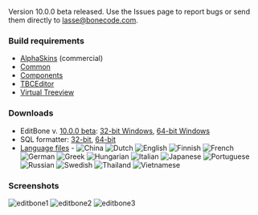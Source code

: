 Version 10.0.0 beta released. Use the Issues page to report bugs or send them directly to lasse@bonecode.com.

<h3>Build requirements</h3>

* <a href="https://alphaskins.com">AlphaSkins</a> (commercial) 
* <a href="https://github.com/bonecode/Common">Common</a>
* <a href="https://github.com/bonecode/Components">Components</a>
* <a href="https://github.com/bonecode/TBCEditor">TBCEditor</a> 
* <a href="https://github.com/Virtual-TreeView/">Virtual Treeview</a>

<h3>Downloads</h3>

* EditBone v. <a href="http://bonecode.com/downloads/EditBone/changes.html" target="_blank">10.0.0 beta</a>: <a href="http://www.bonecode.com/downloads/EditBone32.zip">32-bit Windows</a>, <a href="http://www.bonecode.com/downloads/EditBone64.zip">64-bit Windows</a>
* SQL formatter: <a href="/downloads/SQLFormatter.zip" target="_blank">32-bit</a>, <a href="/downloads/SQLFormatter64.zip" target="_blank">64-bit</a>
* <a href="http://bonecode.com/downloads/Languages.zip" target="_blank">Language files</a>  - 
  <img src="http://bonecode.com/images/languages/China.png" alt="China" />
  <img src="http://bonecode.com/images/languages/Dutch.png" alt="Dutch" />
  <img src="http://bonecode.com/images/languages/English.png" alt="English" />
  <img src="http://bonecode.com/images/languages/Finnish.png" alt="Finnish" />
  <img src="http://bonecode.com/images/languages/French.png" alt="French" />
  <img src="http://bonecode.com/images/languages/German.png" alt="German" />
  <img src="http://bonecode.com/images/languages/Greek.png" alt="Greek" />
  <img src="http://bonecode.com/images/languages/Hungarian.png" alt="Hungarian" />
  <img src="http://bonecode.com/images/languages/Italian.png" alt="Italian" />
  <img src="http://bonecode.com/images/languages/Japanese.png" alt="Japanese" />
  <img src="http://bonecode.com/images/languages/Portuguese.png" alt="Portuguese" />
  <img src="http://bonecode.com/images/languages/Russian.png" alt="Russian" />
  <img src="http://bonecode.com/images/languages/Swedish.png" alt="Swedish" />
  <img src="http://bonecode.com/images/languages/Thailand.png" alt="Thailand" />
  <img src="http://bonecode.com/images/languages/Vietnamese.png" alt="Vietnamese" />

<h3>Screenshots</h3>

![editbone1](https://cloud.githubusercontent.com/assets/11475177/8513387/02cb75fe-2372-11e5-8d65-916e09254e27.png)
![editbone2](https://cloud.githubusercontent.com/assets/11475177/8513386/02c39ef6-2372-11e5-9d17-0a6d2aa319bd.png)
![editbone3](https://cloud.githubusercontent.com/assets/11475177/8513404/e868c012-2372-11e5-8896-5dd42a8710b5.png)
